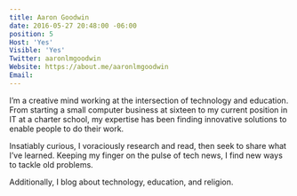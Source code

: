 ```yaml
---
title: Aaron Goodwin
date: 2016-05-27 20:48:00 -06:00
position: 5
Host: 'Yes'
Visible: 'Yes'
Twitter: aaronlmgoodwin
Website: https://about.me/aaronlmgoodwin
Email: 
---
```


I’m a creative mind working at the intersection of technology and education. From starting a small computer business at sixteen to my current position in IT at a charter school, my expertise has been finding innovative solutions to enable people to do their work.

Insatiably curious, I voraciously research and read, then seek to share what I’ve learned. Keeping my finger on the pulse of tech news, I find new ways to tackle old problems.

Additionally, I blog about technology, education, and religion.